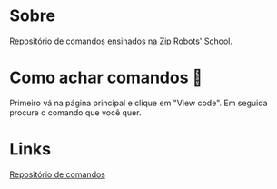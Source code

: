 # Sobre
Repositório de comandos ensinados na Zip Robots' School.

# Como achar comandos 🤷‍
Primeiro vá na página principal e clique em "View code".
Em seguida procure o comando que você quer.

# Links
[Repositório de comandos](https://github.com/ZipSchool/Zip-Commands)
